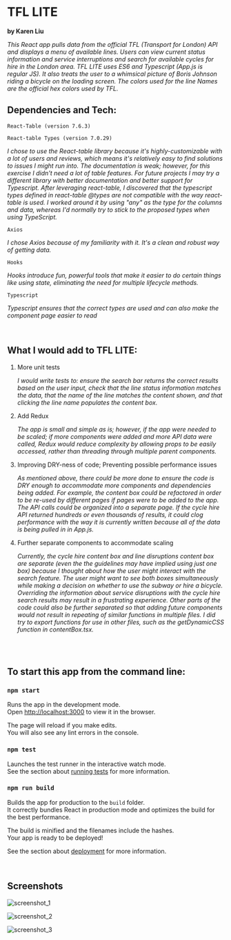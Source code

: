 # TFL LITE
**by Karen Liu**

*This React app pulls data from the official TFL (Transport for London) API and displays a menu of available lines. Users can view current status information and service interruptions and search for available cycles for hire in the London area. TFL LITE uses ES6 and Typescript (App.js is regular JS). It also treats the user to a whimsical picture of Boris Johnson riding a bicycle on the loading screen. The colors used for the line Names are the official hex colors used by TFL.*

## Dependencies and Tech:
`React-Table (version 7.6.3)`

`React-table Types (version 7.0.29)`

*I chose to use the React-table library because it's highly-customizable with a lot of users and reviews, which means it's relatively easy to find solutions to issues I might run into. The documentation is weak; however, for this exercise I didn't need a lot of table features. For future projects I may try a different library with better documentation and better support for Typescript. After leveraging react-table, I discovered that the typescript types defined in react-table @types are not compatible with the way react-table is used. I worked around it by using "any" as the type for the columns and data, whereas I'd normally try to stick to the proposed types when using TypeScript.*

`Axios` 

*I chose Axios because of my familiarity with it. It's a clean and robust way of getting data.*

`Hooks`

*Hooks introduce fun, powerful tools that make it easier to do certain things like using state, eliminating the need for multiple lifecycle methods.*

`Typescript`

*Typescript ensures that the correct types are used and can also make the component page easier to read*

<br />

## What I would add to TFL LITE:

1. More unit tests

    *I would write tests to: ensure the search bar returns the correct results based on the user input, check that the line status information matches the data, that the name of the line matches the content shown, and that clicking the line name populates the content box.*

2. Add Redux
    
    *The app is small and simple as is; however, if the app were needed to be scaled; if more components were added and more API data were called, Redux would reduce complexity by allowing props to be easily accessed, rather than threading through multiple parent components.*

3. Improving DRY-ness of code; Preventing possible performance issues
    
    *As mentioned above, there could be more done to ensure the code is DRY enough to accommodate more components and dependencies being added. For example, the content box could be refactored in order to be re-used by different pages if pages were to be added to the app. The API calls could be organized into a separate page. If the cycle hire API returned hundreds or even thousands of results, it could clog performance with the way it is currently written because all of the data is being pulled in in App.js.*

4. Further separate components to accommodate scaling
    
    *Currently, the cycle hire content box and line disruptions content box are separate (even the the guidelines may have implied using just one box) because I thought about how the user might interact with the search feature. The user might want to see both boxes simultaneously while making a decision on whether to use the subway or hire a bicycle. Overriding the information about service disruptions with the cycle hire search results may result in a frustrating experience. Other parts of the code could also be further separated so that adding future components would not result in repeating of similar functions in multiple files. I did try to export functions for use in other files, such as the getDynamicCSS function in contentBox.tsx.*

<br />
<br />

## To start this app from the command line:

### `npm start`

Runs the app in the development mode.\
Open [http://localhost:3000](http://localhost:3000) to view it in the browser.

The page will reload if you make edits.\
You will also see any lint errors in the console.

### `npm test`

Launches the test runner in the interactive watch mode.\
See the section about [running tests](https://facebook.github.io/create-react-app/docs/running-tests) for more information.

### `npm run build`

Builds the app for production to the `build` folder.\
It correctly bundles React in production mode and optimizes the build for the best performance.

The build is minified and the filenames include the hashes.\
Your app is ready to be deployed!

See the section about [deployment](https://facebook.github.io/create-react-app/docs/deployment) for more information.


<br />

## Screenshots

![screenshot_1](tfl-lite_screenshot_1.png)

![screenshot_2](tfl-lite_screenshot_2.png)

![screenshot_3](tfl-lite_screenshot_3.png)